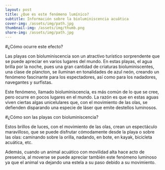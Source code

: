 ```yaml
---
layout: post
title: ¿Que es este fenómeno lumínico?
subtitle: Información sobre la bioluminiscencia acuática
cover-img: /assets/img/path.jpg
thumbnail-img: /assets/img/thumb.png
share-img: /assets/img/path.jpg
---
```


#¿Cómo ocurre este efecto?

Las playas con bioluminiscencia son un atractivo turístico sorprendente que se puede apreciar en varios lugares del mundo. En estas playas, el agua brilla por la noche, pues una gran cantidad de criaturas bioluminiscentes, una clase de plancton, se iluminan en tonalidades de azul neón, creando un fenómeno fascinante para los espectadores, así como para los nadadores, navegantes y surfistas.

Este fenómeno, llamado bioluminiscencia, es más común de lo que se cree, pero ocurre en pocos lugares en el mundo. La razón es que en estas aguas viven ciertas algas unicelulares que, con el movimiento de las olas, se defienden disparando una especie de láser que emite destellos luminosos.

#¿Cómo son las playas con bioluminiscencia?

Estos brillos de luces, con el movimiento de las olas, crean un espectáculo maravilloso, que se puede disfrutar cómodamente desde la playa o sobre las olas: caminando sobre la orilla, nadando, en bote, en kayak, bicicleta acuática, etc.

Además, cuando un animal acuático con movilidad alta hace acto de presencia, al moverse se puede apreciar también este fenómeno luminoso ya que el animal va dejando una estela a su paso debido a su movimiento.
